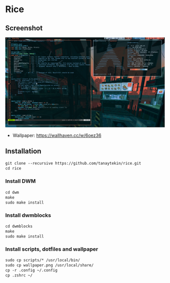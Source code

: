 # Rice

## Screenshot
![](screenshot.png)

- Wallpaper: https://wallhaven.cc/w/6oez36

## Installation
``` shell
git clone --recursive https://github.com/tanaytekin/rice.git
cd rice
```

### Install DWM
``` shell
cd dwm
make
sudo make install
```

### Install dwmblocks
``` shell
cd dwmblocks
make
sudo make install
```

### Install scripts, dotfiles and wallpaper
``` shell
sudo cp scripts/* /usr/local/bin/
sudo cp wallpaper.png /usr/local/share/
cp -r .config ~/.config
cp .zshrc ~/
```
